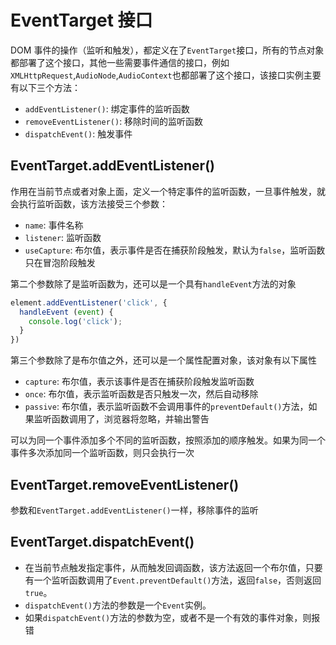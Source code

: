 # EventTarget 接口

DOM 事件的操作（监听和触发），都定义在了`EventTarget`接口，所有的节点对象都部署了这个接口，其他一些需要事件通信的接口，例如`XMLHttpRequest`,`AudioNode`,`AudioContext`也都部署了这个接口，该接口实例主要有以下三个方法：

* `addEventListener()`: 绑定事件的监听函数
* `removeEventListener()`: 移除时间的监听函数
* `dispatchEvent()`: 触发事件

## EventTarget.addEventListener()

作用在当前节点或者对象上面，定义一个特定事件的监听函数，一旦事件触发，就会执行监听函数，该方法接受三个参数：

* `name`:  事件名称
* `listener`: 监听函数
* `useCapture`: 布尔值，表示事件是否在捕获阶段触发，默认为`false`，监听函数只在冒泡阶段触发

第二个参数除了是监听函数为，还可以是一个具有`handleEvent`方法的对象

```javascript
element.addEventListener('click', {
  handleEvent (event) {
    console.log('click');
  }
})
```

第三个参数除了是布尔值之外，还可以是一个属性配置对象，该对象有以下属性

* `capture`: 布尔值，表示该事件是否在捕获阶段触发监听函数
* `once`: 布尔值，表示监听函数是否只触发一次，然后自动移除
* `passive`: 布尔值，表示监听函数不会调用事件的`preventDefault()`方法，如果监听函数调用了，浏览器将忽略，并输出警告

可以为同一个事件添加多个不同的监听函数，按照添加的顺序触发。如果为同一个事件多次添加同一个监听函数，则只会执行一次

## EventTarget.removeEventListener()

参数和`EventTarget.addEventListener()`一样，移除事件的监听

## EventTarget.dispatchEvent()

*  在当前节点触发指定事件，从而触发回调函数，该方法返回一个布尔值，只要有一个监听函数调用了`Event.preventDefault()`方法，返回`false`，否则返回`true`。
* `dispatchEvent()`方法的参数是一个`Event`实例。
*  如果`dispatchEvent()`方法的参数为空，或者不是一个有效的事件对象，则报错


